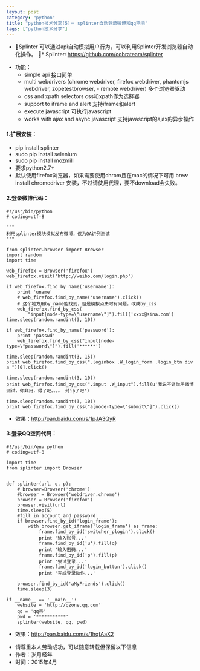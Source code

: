 ```yaml
---
layout: post
category: "python"
title: "python技术分享[5]－ splinter自动登录微博和qq空间"
tags: ["python技术分享"]
---
```

* Splinter 可以通过api自动模拟用户行为，可以利用Splinter开发浏览器自动化操作。
* Splinter:  <https://github.com/cobrateam/splinter>
- 功能：
	- simple api 接口简单
	- multi webdrivers (chrome webdriver, firefox webdriver, phantomjs webdriver, zopetestbrowser, - remote webdriver) 多个浏览器驱动
	- css and xpath selectors css和xpath作为选择器
	- support to iframe and alert 支持iframe和alert
	- execute javascript 可执行javascript
	- works with ajax and async javascript 支持javascript的ajax的异步操作


#### 1.扩展安装：
* pip install splinter
* sudo pip install selenium
* sudo pip install mozmill
* 要求python2.7+ 
* 默认使用firefox浏览器，如果需要使用chrom且在mac的情况下可用 brew install chromedriver 安装，不过请使用代理，要不download会失败。


#### 2.登录微博代码：

```
#!/usr/bin/python
# coding=utf-8

"""
利用splinter模块模拟发布微博，仅为QA讲例测试
"""

from splinter.browser import Browser
import random
import time

web_firefox = Browser('firefox')
web_firefox.visit('http://weibo.com/login.php')

if web_firefox.find_by_name('username'):
    print 'uname'
    # web_firefox.find_by_name('username').click()
    # 这个地方用by_name能找到，但是模拟点击时有问题，改成by_css
    web_firefox.find_by_css(
        "input[node-type=\"username\"]").fill('xxxx@sina.com')
time.sleep(random.randint(3, 10))

if web_firefox.find_by_name('password'):
    print 'passwd'
    web_firefox.find_by_css("input[node-type=\"password\"]").fill('******')
    
time.sleep(random.randint(3, 15))
print web_firefox.find_by_css(".loginbox .W_login_form .login_btn div a ")[0].click()

time.sleep(random.randint(3, 10))
print web_firefox.find_by_css(".input .W_input").fill(u'我说不让你用微博测试，你非用，得了吧。。。。 封ip了吧')

time.sleep(random.randint(3, 10))
print web_firefox.find_by_css("a[node-type=\"submit\"]").click()

```
* 效果：<http://pan.baidu.com/s/1pJA3QyR>

#### 3.登录QQ空间代码：

```
#!/usr/bin/env python
# coding=utf-8

import time
from splinter import Browser


def splinter(url, q, p):
    # browser=Browser('chrome')
    #browser = Browser('webdriver.chrome')
    browser = Browser('firefox')
    browser.visit(url)
    time.sleep(5)
    #fill in account and password
    if browser.find_by_id('login_frame'):
        with browser.get_iframe('login_frame') as frame:
            frame.find_by_id('switcher_plogin').click()
            print '输入账号...'
            frame.find_by_id('u').fill(q)
            print '输入密码...'
            frame.find_by_id('p').fill(p)
            print '尝试登录...'
            frame.find_by_id('login_button').click()
            print '完成登录动作...'

    browser.find_by_id('aMyFriends').click()
    time.sleep(3)

if __name__ == '__main__':
    website = 'http://qzone.qq.com'
    qq = 'qq号'
    pwd = '***********'
    splinter(website, qq, pwd)
```
* 效果：<http://pan.baidu.com/s/1hqfAaX2>
>
- 请尊重本人劳动成功，可以随意转载但保留以下信息 
- 作者：岁月经年 
- 时间：2015年4月
